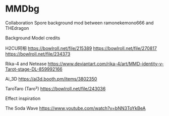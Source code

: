 # MMDbg
Collaboration Spore background mod between ramonekemono666 and THEdragon

Background Model credits

H2CU阿相
https://bowlroll.net/file/215389
https://bowlroll.net/file/270817
https://bowlroll.net/file/234373

Rika-4 and Netease
https://www.deviantart.com/rika-4/art/MMD-identity-v-Tarot-stage-DL-859992166

Ai_3D
https://ai3d.booth.pm/items/3802350

TaroTaro (Taro²)
https://bowlroll.net/file/243036

Effect inspiration

The Soda Wave
https://www.youtube.com/watch?v=bNN3ToYkBeA
